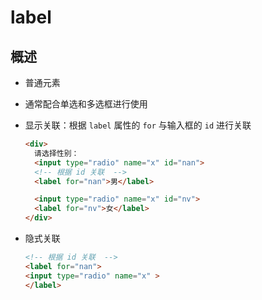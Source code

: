 # label

## 概述

+ 普通元素

+ 通常配合单选和多选框进行使用

+ 显示关联：根据 `label` 属性的 `for` 与输入框的 `id` 进行关联

  ```html
  <div>
    请选择性别：
    <input type="radio" name="x" id="nan">
    <!-- 根据 id 关联  -->
    <label for="nan">男</label>

    <input type="radio" name="x" id="nv">
    <label for="nv">女</label>
  </div>
  ```

+ 隐式关联

  ```html
  <!-- 根据 id 关联  -->
  <label for="nan">
  <input type="radio" name="x" >
  </label>
  ```
